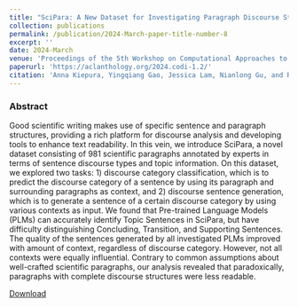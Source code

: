 ```yaml
---
title: "SciPara: A New Dataset for Investigating Paragraph Discourse Structure in Scientific Papers."
collection: publications
permalink: /publication/2024-March-paper-title-number-8
excerpt: ''
date: 2024-March
venue: 'Proceedings of the 5th Workshop on Computational Approaches to Discourse (CODI 2024)'
paperurl: 'https://aclanthology.org/2024.codi-1.2/'
citation: 'Anna Kiepura, Yingqiang Gao, Jessica Lam, Nianlong Gu, and Richard H.r. Hahnloser. 2024. SciPara: A New Dataset for Investigating Paragraph Discourse Structure in Scientific Papers. In Proceedings of the 5th Workshop on Computational Approaches to Discourse (CODI 2024), pages 12–26, St. Julians, Malta. Association for Computational Linguistics.'
---
```

### Abstract 

Good scientific writing makes use of specific sentence and paragraph structures, providing a rich platform for discourse analysis and developing tools to enhance text readability. In this vein, we introduce SciPara, a novel dataset consisting of 981 scientific paragraphs annotated by experts in terms of sentence discourse types and topic information. On this dataset, we explored two tasks: 1) discourse category classification, which is to predict the discourse category of a sentence by using its paragraph and surrounding paragraphs as context, and 2) discourse sentence generation, which is to generate a sentence of a certain discourse category by using various contexts as input. We found that Pre-trained Language Models (PLMs) can accurately identify Topic Sentences in SciPara, but have difficulty distinguishing Concluding, Transition, and Supporting Sentences. The quality of the sentences generated by all investigated PLMs improved with amount of context, regardless of discourse category. However, not all contexts were equally influential. Contrary to common assumptions about well-crafted scientific paragraphs, our analysis revealed that paradoxically, paragraphs with complete discourse structures were less readable.

[Download](https://aclanthology.org/2024.codi-1.2.pdf)